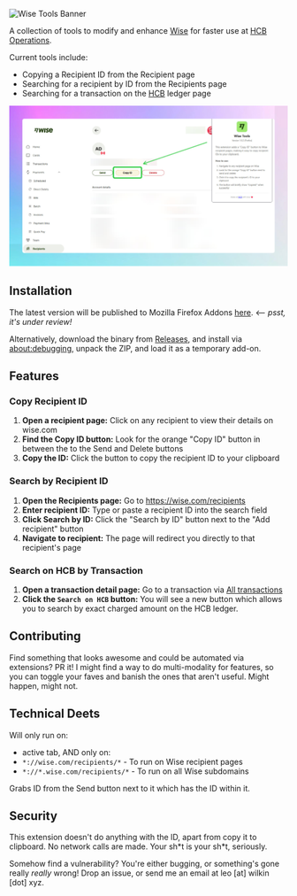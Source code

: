 ![Wise Tools Banner](https://github.com/user-attachments/assets/62b5186f-6e07-4016-b7e4-20d431d7fee4)

A collection of tools to modify and enhance [Wise](https://wise.com) for faster use at [HCB Operations](https://hackclub.com/fiscal-sponsorship).

Current tools include:

- Copying a Recipient ID from the Recipient page
- Searching for a recipient by ID from the Recipients page
- Searching for a transaction on the [HCB](https://github.com/hackclub/hcb) ledger page

<img alt="screenshot of Wise dashboard with copy ID feature" src="/assets/demo.png">

## Installation

The latest version will be published to Mozilla Firefox Addons [here](https://addons.mozilla.org/en-GB/firefox/addon/wise-tools/). <-- _psst, it's under review!_

Alternatively, download the binary from [Releases](https://github.com/leowilkin/wise-tools/releases/latest), and install via [about:debugging](about:debugging#/runtime/this-firefox), unpack the ZIP, and load it as a temporary add-on.

## Features

### Copy Recipient ID

1. **Open a recipient page:** Click on any recipient to view their details on wise.com
2. **Find the Copy ID button:** Look for the orange "Copy ID" button in between the to the Send and Delete buttons
3. **Copy the ID:** Click the button to copy the recipient ID to your clipboard

### Search by Recipient ID

1. **Open the Recipients page:** Go to https://wise.com/recipients
2. **Enter recipient ID:** Type or paste a recipient ID into the search field
3. **Click Search by ID:** Click the "Search by ID" button next to the "Add recipient" button
4. **Navigate to recipient:** The page will redirect you directly to that recipient's page

### Search on HCB by Transaction

1. **Open a transaction detail page:** Go to a transaction via [All transactions](https://wise.com/all-transactions)
2. **Click the `Search on HCB` button:** You will see a new button which allows you to search by exact charged amount on the HCB ledger.

## Contributing

Find something that looks awesome and could be automated via extensions? PR it! I might find a way to do multi-modality for features, so you can toggle your faves and banish the ones that aren't useful. Might happen, might not.

## Technical Deets

Will only run on:

- active tab, AND only on:
- `*://wise.com/recipients/*` - To run on Wise recipient pages
- `*://*.wise.com/recipients/*` - To run on all Wise subdomains

Grabs ID from the Send button next to it which has the ID within it.

## Security

This extension doesn't do anything with the ID, apart from copy it to clipboard. No network calls are made. Your sh\*t is your sh\*t, seriously.

Somehow find a vulnerability? You're either bugging, or something's gone really _really_ wrong! Drop an issue, or send me an email at leo [at] wilkin [dot] xyz.
